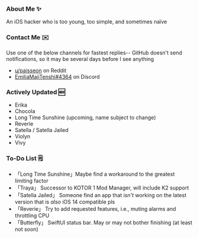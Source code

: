 ### About Me ✨
An iOS hacker who is too young, too simple, and sometimes naïve

### Contact Me ✉️
Use one of the below channels for fastest replies-- GitHub doesn't send notifications, so it may be several days before I see anything

- [u/paisseon](https://reddit.com/u/paisseon) on Reddit
- [EmiliaMajiTenshi#4364](https://discord.gg/VM2ZVWqxsj) on Discord

### Actively Updated 🆕
- Erika
- Chocola
- Long Time Sunshine (upcoming, name subject to change)
- Reverie
- Satella / Satella Jailed
- Violyn
- Vivy

### To-Do List 🗒
- 「Long Time Sunshine」Maybe find a workaround to the greatest limiting factor
- 「Traya」             Successor to KOTOR 1 Mod Manager, will include K2 support
- 「Satella Jailed」    Someone find an app that *isn't* working on the latest version that is *also* iOS 14 compatible pls
- 「Reverie」           Try to add requested features, i.e., muting alarms and throttling CPU
- 「Butterfly」         SwiftUI status bar. May or may not bother finishing (at least not soon)
